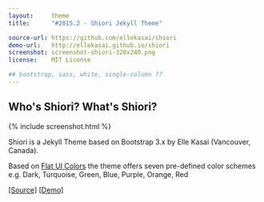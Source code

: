 ```yaml
---
layout:     theme
title:      "#2015.2 - Shiori Jekyll Theme"

source-url: https://github.com/ellekasai/shiori
demo-url:   http://ellekasai.github.io/shiori
screenshot: screenshot-shiori-320x240.png
license:    MIT License

## bootstrap, sass, white, single-column ??
---
```


## Who's Shiori? What's Shiori?

{% include screenshot.html %}


Shiori is a Jekyll Theme based on Bootstrap 3.x by Elle Kasai (Vancouver, Canada).

Based on [Flat UI Colors](http://flatuicolors.com) the theme offers
seven pre-defined color schemes
e.g. Dark, Turquoise, Green, Blue, Purple, Orange, Red

[[Source]]({{page.source-url}}) [[Demo]]({{page.demo-url}})

